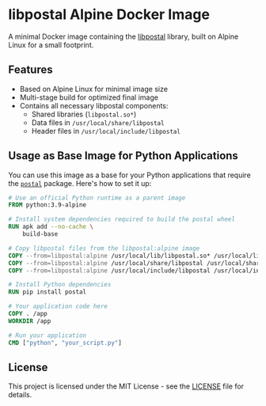 # libpostal Alpine Docker Image

A minimal Docker image containing the [libpostal](https://github.com/openvenues/libpostal) library, built on Alpine Linux for a small footprint.

## Features

- Based on Alpine Linux for minimal image size
- Multi-stage build for optimized final image
- Contains all necessary libpostal components:
  - Shared libraries (`libpostal.so*`)
  - Data files in `/usr/local/share/libpostal`
  - Header files in `/usr/local/include/libpostal`

## Usage as Base Image for Python Applications

You can use this image as a base for your Python applications that require the [`postal`](https://github.com/openvenues/pypostal) package. Here's how to set it up:

```dockerfile
# Use an official Python runtime as a parent image
FROM python:3.9-alpine

# Install system dependencies required to build the postal wheel
RUN apk add --no-cache \
    build-base

# Copy libpostal files from the libpostal:alpine image
COPY --from=libpostal:alpine /usr/local/lib/libpostal.so* /usr/local/lib/
COPY --from=libpostal:alpine /usr/local/share/libpostal /usr/local/share/libpostal
COPY --from=libpostal:alpine /usr/local/include/libpostal /usr/local/include/libpostal

# Install Python dependencies
RUN pip install postal

# Your application code here
COPY . /app
WORKDIR /app

# Run your application
CMD ["python", "your_script.py"]
```

## License

This project is licensed under the MIT License - see the [LICENSE](LICENSE) file for details.
